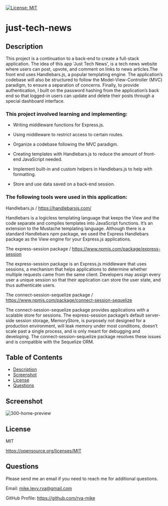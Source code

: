 

  [![License: MIT](https://img.shields.io/badge/License-MIT-yellow.svg)](https://opensource.org/licenses/MIT)

# just-tech-news

## Description

This project is a continuation to a back-end to create a full-stack application. The idea of this app 'Just Tech News', is a tech news website where users can post, upvote, and comment on links to news articles.The front end uses Handlebars.js, a popular templating engine. The application’s codebase will also be structured to follow the Model-View-Controller (MVC) paradigm, to ensure a separation of concerns. Finally, to provide authentication, I built on the password hashing from the application’s back end so that logged-in users can update and delete their posts through a special dashboard interface.


### This project involved learning and implementing: 

   - Writing middleware functions for Express.js.

   - Using middleware to restrict access to certain routes.

   - Organize a codebase following the MVC paradigm.

   - Creating templates with Handlebars.js to reduce the amount of front-end JavaScript needed.

   - Implement built-in and custom helpers in Handlebars.js to help with formatting.

   - Store and use data saved on a back-end session.

### The following tools were used in this application:

 Handlebars.js / https://handlebarsjs.com/

Handlebars is a logicless templating language that keeps the View and the code separate and compiles templates into JavaScript functions. It’s an extension to the Mustache templating language. Although there is a standard Handlebars npm package, we used the Express Handlebars package as the View engine for your Express.js applications.

The express-session package / https://www.npmjs.com/package/express-session

The express-session package is an Express.js middleware that uses sessions, a mechanism that helps applications to determine whether multiple requests came from the same client. Developers may assign every user a unique session so that their application can store the user state, and thus authenticate users.

The connect-session-sequelize package / https://www.npmjs.com/package/connect-session-sequelize

The connect-session-sequelize package provides applications with a scalable store for sessions. The express-session package’s default server-side session storage, MemoryStore, is purposely not designed for a production environment, will leak memory under most conditions, doesn’t scale past a single process, and is only meant for debugging and developing. The connect-session-sequelize package resolves these issues and is compatible with the Sequelize ORM.

  ## Table of Contents
  * [Description](#description)
  * [Screenshot](#screenshot)
  * [License](#license)
  * [Questions](#questions)

  
  ## Screenshot
  
  ![300-home-preview](https://user-images.githubusercontent.com/105617274/205675439-88f546d0-b837-4783-ac5c-5d0558df5db4.jpg)

 

  ## License
  MIT

  https://opensource.org/licenses/MIT

  ## Questions
  Please send me an email if you need to reach me for additional questions.

  Email: mike.levy.rva@gmail.com

  GitHub Profile: https://github.com/rva-mike
